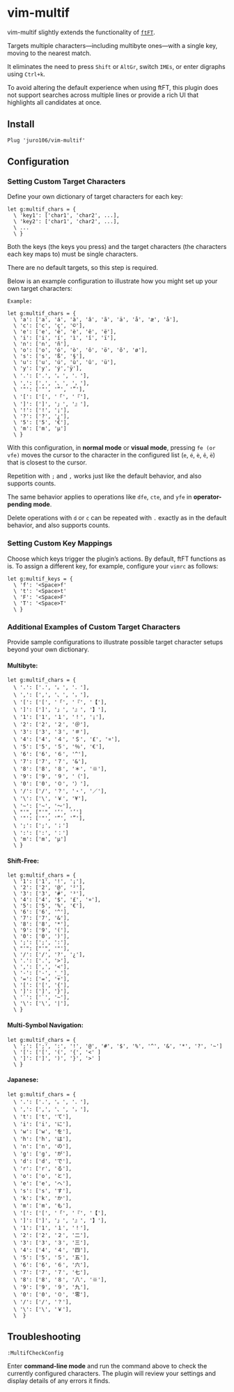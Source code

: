 # vim-multif 

vim-multif slightly extends the functionality of [`ftFT`](https://github.com/vim/vim/blob/0d76683e094c6cac2e879601aff3acf1163cbe0b/runtime/doc/motion.txt#L254-L262).

Targets multiple characters—including multibyte ones—with a single key, moving to the nearest match. 

It eliminates the need to press `Shift` or `AltGr`, switch `IMEs`, or enter digraphs using `Ctrl+k`.

To avoid altering the default experience when using ftFT, this plugin does not support searches across multiple lines or provide a rich UI that highlights all candidates at once.

## Install

```
Plug 'juro106/vim-multif'
```

## Configuration



### Setting Custom Target Characters

Define your own dictionary of target characters for each key:

```
let g:multif_chars = { 
  \ 'key1': ['char1', 'char2', ...],
  \ 'key2': ['char1', 'char2', ...],
  \ ...
  \ }
```

Both the keys (the keys you press) and the target characters (the characters each key maps to) must be single characters.

There are no default targets, so this step is required.

Below is an example configuration to illustrate how you might set up your own target characters:

```
Example:

let g:multif_chars = {
  \ 'a': ['a', 'á', 'à', 'â', 'ã', 'ä', 'å', 'æ', 'å'],
  \ 'c': ['c', 'ç', '©'],
  \ 'e': ['e', 'é', 'è', 'ê', 'ë'],
  \ 'i': ['i', 'í', 'ì', 'î', 'ï'],
  \ 'n': ['n', 'ñ'],
  \ 'o': ['o', 'ó', 'ò', 'ô', 'ö', 'õ', 'ø'],
  \ 's': ['s', 'ß', '§'],
  \ 'u': ['u', 'ú', 'ù', 'û', 'ü'],
  \ 'y': ['y', 'ý','ÿ'],
  \ '.': ['.', '。', '．'],
  \ ',': [',', '、', '，'],
  \ '"': ['"', '“', '”'],
  \ '[': ['[', '「', '『'],
  \ ']': [']', '」', '』'],
  \ '!': ['!', '¡'],
  \ '?': ['?', '¿'],
  \ '5': ['5', '€'],
  \ 'm': ['m', 'μ']
  \ }
```

With this configuration, in **normal mode** or **visual mode**, pressing `fe (or vfe)` moves the cursor to the character in the configured list (`e`, `é`, `è`, `ê`, `ë`) that is closest to the cursor.

Repetition with `;` and `,` works just like the default behavior, and also supports counts.

The same behavior applies to operations like `dfe`, `cte`, and `yfe` in **operator-pending mode**.

Delete operations with `d` or `c` can be repeated with `.` exactly as in the default behavior, and also supports counts.

### Setting Custom Key Mappings

Choose which keys trigger the plugin’s actions. By default, ftFT functions as is. To assign a different key, for example, configure your `vimrc` as follows:

```
let g:multif_keys = {
  \ 'f': '<Space>f'
  \ 't': '<Space>t'
  \ 'F': '<Space>F'
  \ 'T': '<Space>T'
  \ }
```

### Additional Examples of Custom Target Characters

Provide sample configurations to illustrate possible target character setups beyond your own dictionary.

#### Multibyte:
```
let g:multif_chars = {
  \ '.': ['.', '。', '．'],
  \ ',': [',', '、', '，'],
  \ '[': ['[', '「', '『', '【'],
  \ ']': [']', '」', '』', '】'],
  \ '1': ['1', '１', '！', '¡'],
  \ '2': ['2', '２', '＠'],
  \ '3': ['3', '３', '＃'],
  \ '4': ['4', '４', '＄', '£', '¤'],
  \ '5': ['5', '５', '％', '€'],
  \ '6': ['6', '６', '^'],
  \ '7': ['7', '７', '&'],
  \ '8': ['8', '８', '＊', '※'],
  \ '9': ['9', '９', '（'],
  \ '0': ['0', '０', '）'],
  \ '/': ['/', '？', '・', '／'],
  \ '\': ['\', '￥', '¥'],
  \ '~': ['~', '〜'],
  \ "'", ["'", '‘', '’']
  \ '"': ['"', '“', '”'],
  \ ';': [';', '；']
  \ ':': [':', '：']
  \ 'm': ['m', 'μ']
  \ }
```

#### Shift-Free:
```
let g:multif_chars = {
  \ '1': ['1', '!', '¡'],
  \ '2': ['2', '@', '²'],
  \ '3': ['3', '#', '³'],
  \ '4': ['4', '$', '£', '¤'],
  \ '5': ['5', '%', '€'],
  \ '6': ['6', '^'],
  \ '7': ['7', '&'],
  \ '8': ['8', '*'],
  \ '9': ['9', '('],
  \ '0': ['0', ')'],
  \ ';': [';', ':'],
  \ "'": ["'", '"'],
  \ '/': ['/', '?', '¿'],
  \ '.': ['.', '>'],
  \ ',': [',', '<'],
  \ '-': ['-', '_'],
  \ '=': ['=', '+'],
  \ '[': ['[', '{'],
  \ ']': [']', '}'],
  \ '`': ['`', '~'],
  \ '\': ['\', '|'],
  \ }
```

#### Multi-Symbol Navigation:
```
let g:multif_chars = {
  \ ';': [';', ':', '!', '@', '#', '$', '%', '^', '&', '*', '?', '~']
  \ '[': ['[', '(', '{', '<' ]
  \ ']': [']', ')', '}', '>' ]
  \ }
```

#### Japanese:
```
let g:multif_chars = {
  \ '.': ['.', '。', '．'],
  \ ',': [',', '、', '，'],
  \ 't': ['t', 'て'],
  \ 'i': ['i', 'に'],
  \ 'w': ['w', 'を'],
  \ 'h': ['h', 'は'],
  \ 'n': ['n', 'の'],
  \ 'g': ['g', 'が'],
  \ 'd': ['d', 'で'],
  \ 'r': ['r', 'る'],
  \ 'o': ['o', 'と'],
  \ 'e': ['e', 'へ'],
  \ 's': ['s', 'す'],
  \ 'k': ['k', 'か'],
  \ 'm': ['m', 'も'],
  \ '[': ['[', '「', '『', '【'],
  \ ']': [']', '」', '』', '】'],
  \ '1': ['1', '１', '！'],
  \ '2': ['2', '２', '二'],
  \ '3': ['3', '３', '三'],
  \ '4': ['4', '４', '四'],
  \ '5': ['5', '５', '五'],
  \ '6': ['6', '６', '六'],
  \ '7': ['7', '７', '七'],
  \ '8': ['8', '８', '八', '※'],
  \ '9': ['9', '９', '九'],
  \ '0': ['0', '０', '零'],
  \ '/': ['/', '？'],
  \ '\': ['\', '￥'],
  \  }
```

## Troubleshooting

```
:MultifCheckConfig
```

Enter **command-line mode** and run the command above to check the currently configured characters. The plugin will review your settings and display details of any errors it finds.
